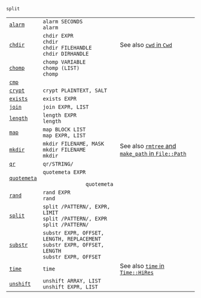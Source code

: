 <table>
  <tr>
    <td><code><a href='https://github.com/ReneNyffenegger/about-perl/blob/master/functions/alarm.pl'>alarm</a></code></td>
    <td><code>alarm SECONDS</code><br>
        <code>alarm</code>
  </tr>
  <tr>
    <td><code><a href='https://github.com/ReneNyffenegger/about-perl/blob/master/functions/chdir.pl'>chdir</a></code></td>
    <td><code>chdir EXPR</code><br>
        <code>chdir</code><br>
        <code>chdir FILEHANDLE</code><br>
        <code>chdir DIRHANDLE</code></td>
    <td>See also <a href='https://github.com/ReneNyffenegger/PerlModules/tree/master/Cwd'><code>cwd</code> in <code>Cwd</code></td>
  </tr>
  <tr>
    <td><code><a href='https://github.com/ReneNyffenegger/about-perl/blob/master/functions/chomp.pl'>chomp</a></code></td>
    <td><code>chomp VARIABLE</code><br>
        <code>chomp (LIST)</code><br>
        <code>chomp</code></td>
    <td></td>
  </tr>
  <tr>
    <td><code><a href='https://github.com/ReneNyffenegger/about-perl/blob/master/functions/cmp.pl'>cmp</a></code></td>
    <td></td>
    <td></td>
  </tr>
  <tr>
    <td><code><a href='https://github.com/ReneNyffenegger/about-perl/blob/master/functions/crypt.pl'>crypt</a></code></td>
    <td><code>crypt PLAINTEXT, SALT</code></td>
    <td></td>
  </tr>
  <tr>
    <td><code><a href='https://github.com/ReneNyffenegger/about-perl/blob/master/functions/exists.pl'>exists</a></code></td>
    <td><code>exists EXPR</code></td>
    <td></td>
  </tr>
  <tr>
    <td><code><a href='https://github.com/ReneNyffenegger/about-perl/blob/master/functions/join.pl'>join</a></code></td>
    <td><code>join EXPR, LIST</code></td>
    <td></td>
  </tr>
  <tr>
    <td><code><a href='https://github.com/ReneNyffenegger/about-perl/blob/master/functions/length.pl'>length</a></code></td>
    <td><code>length EXPR</code><br>
        <code>length</code></td>
    <td></td>
  </tr>
  <tr>
    <td><code><a href='https://github.com/ReneNyffenegger/about-perl/blob/master/functions/map.pl'>map</a></code></td>
    <td><code>map BLOCK LIST</code><br>
        <code>map EXPR, LIST</code></td>
    <td></td>
  </tr>
  <tr>
    <td><code><a href='https://github.com/ReneNyffenegger/about-perl/blob/master/functions/mkdir.pl'>mkdir</a></code></td>
    <td><code>mkdir FILENAME, MASK</code><br>
        <code>mkdir FILENAME</code><br>
        <code>mkdir</code></td>
    <td>See also <a href='https://github.com/ReneNyffenegger/PerlModules/tree/master/File/Path/script.pl'><code>rmtree</code> and <code>make_path</code> in <code>File::Path</code></td>
  </tr>
  <tr>
    <td><code><a href='https://github.com/ReneNyffenegger/about-perl/blob/master/functions/qr.pl'>qr</a></code></td>
    <td><code>qr/STRING/</code>
    <td></td>
  </tr>
  <tr>
    <td><code><a href='https://github.com/ReneNyffenegger/about-perl/blob/master/functions/quotemeta.pl'>quotemeta</a></code></td>
    <td><code>quotemeta EXPR<br>
              quotemeta</code>
    <td></td>
  </tr>
  <tr>
    <td><code><a href='https://github.com/ReneNyffenegger/about-perl/blob/master/functions/rand.pl'>rand</a></code></td>
    <td><code>rand EXPR</code><br>
        <code>rand</code></td>
    <td></td>
  </tr>
  <tr>
    <td><code><a href='https://github.com/ReneNyffenegger/about-perl/blob/master/functions/split.pl'>split</a></code></td>
    <td><code>split /PATTERN/, EXPR, LIMIT</code><br>
        <code>split /PATTERN/, EXPR</code><br>
        <code>split /PATTERN/</code></td>
        <code>split</code></td>
    <td></td>
  </tr>
  <tr>
    <td><code><a href='https://github.com/ReneNyffenegger/about-perl/blob/master/functions/substr.pl'>substr</a></code></td>
    <td><code>substr EXPR, OFFSET, LENGTH, REPLACEMENT</code><br>
        <code>substr EXPR, OFFSET, LENGTH</code><br>
        <code>substr EXPR, OFFSET</code></td>
    <td></td>
  </tr>
  <tr>
    <td><code><a href='https://github.com/ReneNyffenegger/about-perl/blob/master/functions/time.pl'>time</a></code></td>
    <td><code>time</code>
    <td>See also <a href='https://github.com/ReneNyffenegger/PerlModules/tree/master/Time/HiRes'><code>time</code> in <code>Time::HiRes</code></td>
  </tr>
  <tr>
    <td><code><a href='https://github.com/ReneNyffenegger/about-perl/blob/master/functions/unshift.pl'>unshift</a></code></td>
    <td><code>unshift ARRAY, LIST</code><br>
        <code>unshift EXPR, LIST</code></td>
    <td></td>
  </tr>
</table>
